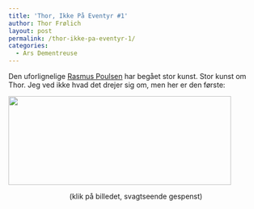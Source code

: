 ```yaml
---
title: 'Thor, Ikke På Eventyr #1'
author: Thor Frølich
layout: post
permalink: /thor-ikke-pa-eventyr-1/
categories:
  - Ars Dementreuse
---
```

Den uforlignelige [Rasmus Poulsen][1] har begået stor kunst. Stor kunst om Thor. Jeg ved ikke hvad det drejer sig om, men her er den første:

[<img src="http://www.abekat.net/images/Thor_Comic_01.jpg" width="440" height="176" alt="" />][2]  
<center>
  (klik på billedet, svagtseende gespenst)
</center>

 [1]: http://no-go.dk
 [2]: http://www.abekat.net/images/Thor_Comic_01.jpg